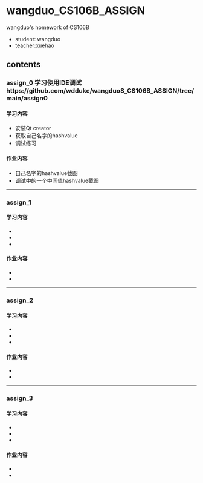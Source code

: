 # wangduo_CS106B_ASSIGN
wangduo's homework of CS106B 
  * student: wangduo
  * teacher:xuehao
## contents
### assign_0 学习使用IDE调试https://github.com/wdduke/wangduoS_CS106B_ASSIGN/tree/main/assign0
#### 学习内容
  * 安装Qt creator
  * 获取自己名字的hashvalue
  * 调试练习
#### 作业内容
  * 自己名字的hashvalue截图
  * 调试中的一个中间值hashvalue截图
---
### assign_1 
#### 学习内容
  * 
  * 
  * 
#### 作业内容
  * 
  * 
---
### assign_2
#### 学习内容
  * 
  * 
  * 
#### 作业内容
  * 
  * 
---
### assign_3 
#### 学习内容
  * 
  * 
  * 
#### 作业内容
  * 
  * 
